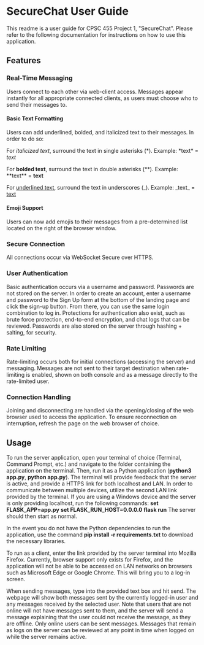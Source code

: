 # SecureChat User Guide
This readme is a user guide for CPSC 455 Project 1, "SecureChat". Please refer to the following documentation for instructions on how to use this application.

## Features
### Real-Time Messaging
Users connect to each other via web-client access. Messages appear instantly for all appropriate connected clients, as users must choose who to send their messages to.
#### Basic Text Formatting
Users can add underlined, bolded, and italicized text to their messages. In order to do so:

For *italicized text*, surround the text in single asterisks (*). Example: \*text\* = *text*

For **bolded text**, surround the text in double asterisks (**). Example: \*\*text\*\* = **text**

For <ins>underlined text</ins>, surround the text in underscores (_). Example: \_text\_ = <ins>text</ins>
#### Emoji Support
Users can now add emojis to their messages from a pre-determined list located on the right of the browser window.

### Secure Connection
All connections occur via WebSocket Secure over HTTPS.

### User Authentication
Basic authentication occurs via a username and password. Passwords are not stored on the server. In order to create an account, enter a username and password to the Sign Up form at the bottom of the landing page and click the sign-up button. From there, you can use the same login combination to log in. Protections for authentication also exist, such as brute force protection, end-to-end encryption, and chat logs that can be reviewed. Passwords are also stored on the server through hashing + salting, for security.

### Rate Limiting
Rate-limiting occurs both for initial connections (accessing the server) and messaging. Messages are not sent to their target destination when rate-limiting is enabled, shown on both console and as a message directly to the rate-limited user.

### Connection Handling
Joining and disconnecting are handled via the opening/closing of the web browser used to access the application. To ensure reconnection on interruption, refresh the page on the web browser of choice.

##  Usage
To run the server application, open your terminal of choice (Terminal, Command Prompt, etc.) and navigate to the folder containing the application on the terminal. Then, run it as a Python application (**python3 app.py**, **python app.py**). The terminal will provide feedback that the server is active, and provide a HTTPS link for both localhost and LAN. In order to communicate between multiple devices, utilize the second LAN link provided by the terminal.
If you are using a Windows device and the server is only providing localhost, run the following commands:
**set FLASK_APP=app.py**
**set FLASK_RUN_HOST=0.0.0.0**
**flask run**
The server should then start as normal.

In the event you do not have the Python dependencies to run the application, use the command **pip install -r requirements.txt** to download the necessary libraries.

To run as a client, enter the link provided by the server terminal into Mozilla Firefox. Currently, browser support only exists for Firefox, and the application will not be able to be accessed on LAN networks on browsers such as Microsoft Edge or Google Chrome. This will bring you to a log-in screen. 

When sending messages, type into the provided text box and hit send. The webpage will show both messages sent by the currently logged-in user and any messages received by the selected user. Note that users that are not online will not have messages sent to them, and the server will send a message explaining that the user could not receive the message, as they are offline. Only online users can be sent messages. Messages that remain as logs on the server can be reviewed at any point in time when logged on while the server remains active.
